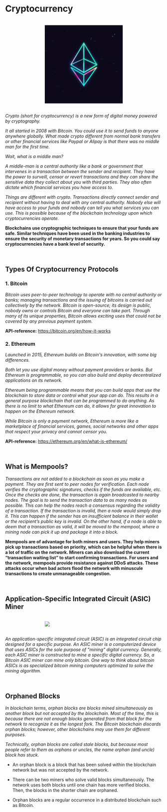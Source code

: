 # Cryptocurrency

<br>

<img style="display:block;margin:auto" src="img/chat.gif" width=250 />

<br>

_Crypto (short for cryptocurrency) is a new form of digital money powered by cryptography._

_It all started in 2008 with Bitcoin. You could use it to send funds to anyone anywhere globally. What made crypto different from normal bank transfers or other financial services like Paypal or Alipay is that there was no middle man for the first time._

_Wait, what is a middle man?_

_A middle-man is a central authority like a bank or government that intervenes in a transaction between the sender and recipient. They have the power to surveill, censor or revert transactions and they can share the sensitive data they collect about you with third parties. They also often dictate which financial services you have access to._

_Things are different with crypto. Transactions directly connect sender and recipient without having to deal with any central authority. Nobody else will have access to your funds and nobody can tell you what services you can use. This is possible because of the blockchain technology upon which cryptocurrencies operate._

**Blockchains use cryptographic techniques to ensure that your funds are safe. Similar techniques have been used in the banking industries to ensure the security of monetary transactions for years. So you could say cryptocurrencies have a bank level of security.**

<br>

## Types Of Cryptocurrency Protocols

### 1. Bitcoin

_Bitcoin uses peer-to-peer technology to operate with no central authority or banks; managing transactions and the issuing of bitcoins is carried out collectively by the network. Bitcoin is open-source; its design is public, nobody owns or controls Bitcoin and everyone can take part. Through many of its unique properties, Bitcoin allows exciting uses that could not be covered by any previous payment system._

**API-reference:** https://bitcoin.org/en/how-it-works

### 2. Ethereum

_Launched in 2015, Ethereum builds on Bitcoin's innovation, with some big differences._

_Both let you use digital money without payment providers or banks. But Ethereum is programmable, so you can also build and deploy decentralized applications on its network._

_Ethereum being programmable means that you can build apps that use the blockchain to store data or control what your app can do. This results in a general purpose blockchain that can be programmed to do anything. As there is no limit to what Ethereum can do, it allows for great innovation to happen on the Ethereum network._

_While Bitcoin is only a payment network, Ethereum is more like a marketplace of financial services, games, social networks and other apps that respect your privacy and cannot censor you._

**API-reference:** https://ethereum.org/en/what-is-ethereum/

<br>

## What is Mempools?

_Transactions are not added to a blockchain as soon as you make a payment. They are first sent to peer nodes for verification. Each node verifies the cryptographic signatures, checks if the funds are available, etc. Once the checks are done, the transaction is again broadcasted to nearby nodes. The goal is to send the transaction data to as many nodes as possible. This can help the nodes reach a consensus regarding the validity of a transaction.
If the transaction is invalid, then a node would simply drop it. This can happen if the sender has an insufficient balance in their wallet or the recipient’s public key is invalid. On the other hand, if a node is able to deem that a transaction as valid, it will be moved to the mempool, where a mining node can pick it up and package it into a block._

**Mempools are of advantage for both miners and users. They help miners pick up transactions based on priority, which can be helpful when there is a lot of traffic on the network. Miners can also download the current “transaction waiting list” to start confirming transactions. For users and the network, mempools provide resistance against DDoS attacks. These attacks occur when bad actors flood the network with minuscule transactions to create unmanageable congestion.**

<br>

## Application-Specific Integrated Circuit (ASIC) Miner

<br>

<img style="display:block;margin:auto" src="https://c8.alamy.com/comp/2G64250/bitcoin-asic-miners-in-warehouse-asic-mining-equipment-on-stand-racks-for-mining-cryptocurrency-in-steel-container-blockchain-techology-application-2G64250.jpg" width=250 />

<br>

_An application-specific integrated circuit (ASIC) is an integrated circuit chip designed for a specific purpose. An ASIC miner is a computerized device that uses ASICs for the sole purpose of "mining" digital currency. Generally, each ASIC miner is constructed to mine a specific digital currency. So, a Bitcoin ASIC miner can mine only bitcoin. One way to think about bitcoin ASICs is as specialized bitcoin mining computers optimized to solve the mining algorithm._

<br>

## Orphaned Blocks

_In blockchain terms, orphan blocks are blocks mined simultaneously as another block but not accepted by the blockchain. Most of the time, this is because there are not enough blocks generated from that block for the network to recognize it as the longest fork. The Bitcoin blockchain discards orphan blocks; however, other blockchains may use them for different purposes._

_Technically, orphan blocks are called stale blocks, but because most people refer to them as orphans or uncles, the name orphan (and uncle) block has stuck._

- An orphan block is a block that has been solved within the blockchain network but was not accepted by the network.

- There can be two miners who solve valid blocks simultaneously. The network uses both blocks until one chain has more verified blocks. Then, the blocks in the shorter chain are orphaned.

- Orphan blocks are a regular occurrence in a distributed blockchain such as Bitcoin.
